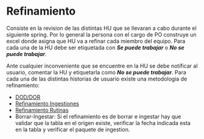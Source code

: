 # Refinamiento

Consiste en la revision de las distintas HU que se llevaran a cabo durante el siguiente spring. Por lo general la persona con el cargo de PO construye un excel donde asigna que HU va a refinar cada miembro del equipo. Para cada una de la HU debe ser etiquetada con ***Se puede trabajar*** o ***No se puede trabajar***.

Ante cualquier inconveniente que se encuentre en la HU se debe notificar al usuario, comentar la HU y etiquetarla como ***No se puede trabajar***. Para cada una de las distintas historias de usuario existe una metodologia de refinamiento:
- [DOD/DOR](https://bancolombia.sharepoint.com/:p:/r/teams/CelulasLZ/Documentos%20compartidos/General/Gestion%20Historias%20Usuario/DOR-DOD%20DAIA13-14-15-16.pptx?d=wabe3beb1e29743bda064954164546b64&csf=1&web=1&e=pMxMhr)
- [Refinamiento Ingestiones](./ingestiones.md)
- [Refinamiento Rutinas](./rutinas.md)
- Borrar-Ingestar: Si el refinamiento es de borrar e ingestar hay que validar que la tabla en el origen existe, verificar la fecha indicada esta en la tabla y verificar el paquete de ingestion.


